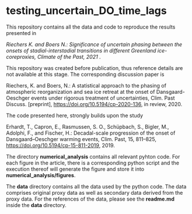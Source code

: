 testing_uncertain_DO_time_lags
==============================

This repository contains all the data and code to reproduce the
results presented in

*Riechers K. and Boers N.: Significance of
uncertain phasing between the onsets of stadial-interstadial
transitions in different Greenland ice-coreproxies, Climate of
the Past, 2021* .

This repository was created before publication,
thus reference details are not available at this stage. The
corresponding discussion paper is

Riechers, K. and Boers, N.: A statistical approach to the phasing
of atmospheric reorganization and sea ice retreat at the onset of
Dansgaard-Oeschger events under rigorous treatment of
uncertainties, Clim. Past Discuss. [preprint],
https://doi.org/10.5194/cp-2020-136, in review, 2020.


The code presented here, strongly builds upon the study

Erhardt, T., Capron, E., Rasmussen, S. O., Schüpbach, S., Bigler,
M., Adolphi, F., and Fischer, H.: Decadal-scale progression of
the onset of Dansgaard–Oeschger warming events, Clim. Past, 15,
811–825, https://doi.org/10.5194/cp-15-811-2019, 2019.


The directory **numerical_analysis** contains all relevant pyhton
code. For each figure in the article, there is a corresponding
python script and the execution thereof will generate the figure
and store it into **numerical_analysis/figures**.

The **data** directory contains all the data used by the python
code. The data comprises original proxy data as well as secondary
data derived from the proxy data. For the references of the data,
please see the **readme.md** inside the **data** directory. 
